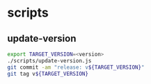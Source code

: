 # scripts

## update-version

```bash
export TARGET_VERSION=<version>
./scripts/update-version.js
git commit -am "release: v${TARGET_VERSION}"
git tag v${TARGET_VERSION}
```
